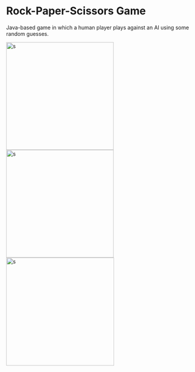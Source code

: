 # Rock-Paper-Scissors Game

 Java-based game in which a human player plays against an AI using some random guesses.

<img width="289" alt="s" src="https://user-images.githubusercontent.com/37559933/42146427-b4b7212a-7d95-11e8-8f8c-b5e911e83654.PNG">

<img width="289" alt="s" src="https://user-images.githubusercontent.com/37559933/42146888-d222cc2a-7d98-11e8-8484-50dc503ce3f6.PNG">

<img width="290" alt="s" src="https://user-images.githubusercontent.com/37559933/42146898-e47a4722-7d98-11e8-8977-a1322f04a771.PNG">

